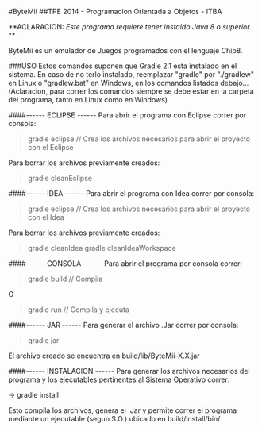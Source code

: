 #ByteMii
##TPE 2014 - Programacion Orientada a Objetos - ITBA

**ACLARACION: _Este programa requiere tener instaldo Java 8 o superior._ **

ByteMii es un emulador de Juegos programados con el lenguaje Chip8.

###USO
Estos comandos suponen que Gradle 2.1 esta instalado en el sistema.
En caso de no terlo instalado, reemplazar "gradle" por "./gradlew" en Linux o "gradlew.bat" en Windows, en los comandos listados debajo... (Aclaracion, para correr los comandos siempre se debe estar en la carpeta del programa, tanto en Linux como en Windows)

####------ ECLIPSE ------
Para abrir el programa con Eclipse correr por consola:

> gradle eclipse // Crea los archivos necesarios para abrir el proyecto con el Eclipse

Para borrar los archivos previamente creados:

> gradle cleanEclipse

####------ IDEA ------
Para abrir el programa con Idea correr por consola:

> gradle eclipse // Crea los archivos necesarios para abrir el proyecto con el Idea

Para borrar los archivos previamente creados:

> gradle cleanIdea
> gradle cleanIdeaWorkspace

####------ CONSOLA ------
Para abrir el programa por consola correr:

> gradle build // Compila

O

> gradle run // Compila y ejecuta

####------ JAR ------
Para generar el archivo .Jar correr por consola:

> gradle jar

El archivo creado se encuentra en build/lib/ByteMii-X.X.jar

####------ INSTALACION ------
Para generar los archivos necesarios del programa y los ejecutables pertinentes al Sistema Operativo correr:

-> gradle install

Esto compila los archivos, genera el .Jar y permite correr el programa mediante un ejecutable (segun S.O.) ubicado en build/install/bin/